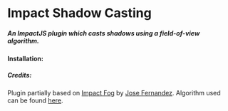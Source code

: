 Impact Shadow Casting
==========

##### An ImpactJS plugin which casts shadows using a field-of-view algorithm. #####

#### Installation: ####

##### Credits: #####

Plugin partially based on [Impact Fog](https://github.com/jfernandez/impact-fog/) by [Jose Fernandez](https://github.com/jfernandez).
Algorithm used can be found [here](http://roguebasin.roguelikedevelopment.org/index.php?title=FOV_using_recursive_shadowcasting).

